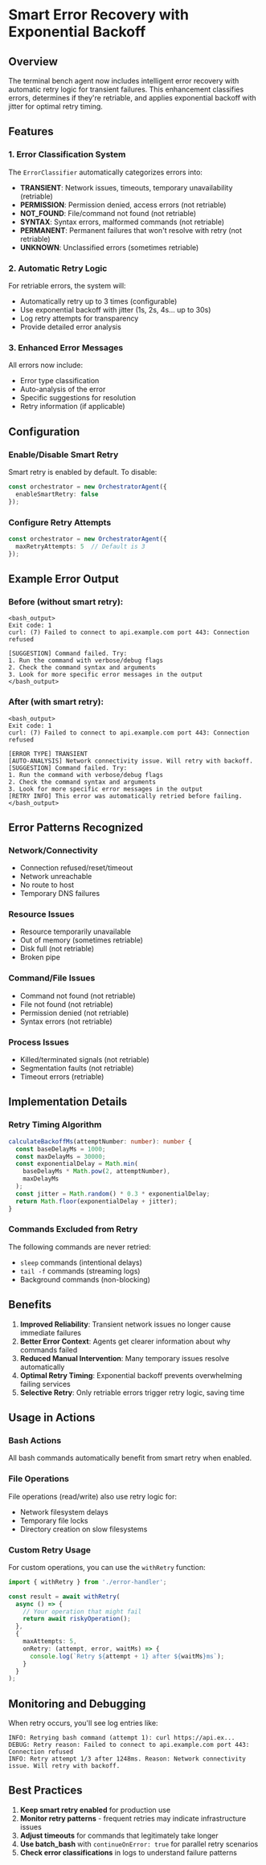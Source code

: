 # Smart Error Recovery with Exponential Backoff

## Overview

The terminal bench agent now includes intelligent error recovery with automatic retry logic for transient failures. This enhancement classifies errors, determines if they're retriable, and applies exponential backoff with jitter for optimal retry timing.

## Features

### 1. Error Classification System

The `ErrorClassifier` automatically categorizes errors into:

- **TRANSIENT**: Network issues, timeouts, temporary unavailability (retriable)
- **PERMISSION**: Permission denied, access errors (not retriable)
- **NOT_FOUND**: File/command not found (not retriable)
- **SYNTAX**: Syntax errors, malformed commands (not retriable)
- **PERMANENT**: Permanent failures that won't resolve with retry (not retriable)
- **UNKNOWN**: Unclassified errors (sometimes retriable)

### 2. Automatic Retry Logic

For retriable errors, the system will:
- Automatically retry up to 3 times (configurable)
- Use exponential backoff with jitter (1s, 2s, 4s... up to 30s)
- Log retry attempts for transparency
- Provide detailed error analysis

### 3. Enhanced Error Messages

All errors now include:
- Error type classification
- Auto-analysis of the error
- Specific suggestions for resolution
- Retry information (if applicable)

## Configuration

### Enable/Disable Smart Retry

Smart retry is enabled by default. To disable:

```typescript
const orchestrator = new OrchestratorAgent({
  enableSmartRetry: false
});
```

### Configure Retry Attempts

```typescript
const orchestrator = new OrchestratorAgent({
  maxRetryAttempts: 5  // Default is 3
});
```

## Example Error Output

### Before (without smart retry):
```
<bash_output>
Exit code: 1
curl: (7) Failed to connect to api.example.com port 443: Connection refused

[SUGGESTION] Command failed. Try:
1. Run the command with verbose/debug flags
2. Check the command syntax and arguments
3. Look for more specific error messages in the output
</bash_output>
```

### After (with smart retry):
```
<bash_output>
Exit code: 1
curl: (7) Failed to connect to api.example.com port 443: Connection refused

[ERROR TYPE] TRANSIENT
[AUTO-ANALYSIS] Network connectivity issue. Will retry with backoff.
[SUGGESTION] Command failed. Try:
1. Run the command with verbose/debug flags
2. Check the command syntax and arguments
3. Look for more specific error messages in the output
[RETRY INFO] This error was automatically retried before failing.
</bash_output>
```

## Error Patterns Recognized

### Network/Connectivity
- Connection refused/reset/timeout
- Network unreachable
- No route to host
- Temporary DNS failures

### Resource Issues
- Resource temporarily unavailable
- Out of memory (sometimes retriable)
- Disk full (not retriable)
- Broken pipe

### Command/File Issues
- Command not found (not retriable)
- File not found (not retriable)
- Permission denied (not retriable)
- Syntax errors (not retriable)

### Process Issues
- Killed/terminated signals (not retriable)
- Segmentation faults (not retriable)
- Timeout errors (retriable)

## Implementation Details

### Retry Timing Algorithm

```typescript
calculateBackoffMs(attemptNumber: number): number {
  const baseDelayMs = 1000;
  const maxDelayMs = 30000;
  const exponentialDelay = Math.min(
    baseDelayMs * Math.pow(2, attemptNumber), 
    maxDelayMs
  );
  const jitter = Math.random() * 0.3 * exponentialDelay;
  return Math.floor(exponentialDelay + jitter);
}
```

### Commands Excluded from Retry

The following commands are never retried:
- `sleep` commands (intentional delays)
- `tail -f` commands (streaming logs)
- Background commands (non-blocking)

## Benefits

1. **Improved Reliability**: Transient network issues no longer cause immediate failures
2. **Better Error Context**: Agents get clearer information about why commands failed
3. **Reduced Manual Intervention**: Many temporary issues resolve automatically
4. **Optimal Retry Timing**: Exponential backoff prevents overwhelming failing services
5. **Selective Retry**: Only retriable errors trigger retry logic, saving time

## Usage in Actions

### Bash Actions
All bash commands automatically benefit from smart retry when enabled.

### File Operations
File operations (read/write) also use retry logic for:
- Network filesystem delays
- Temporary file locks
- Directory creation on slow filesystems

### Custom Retry Usage

For custom operations, you can use the `withRetry` function:

```typescript
import { withRetry } from './error-handler';

const result = await withRetry(
  async () => {
    // Your operation that might fail
    return await riskyOperation();
  },
  {
    maxAttempts: 5,
    onRetry: (attempt, error, waitMs) => {
      console.log(`Retry ${attempt + 1} after ${waitMs}ms`);
    }
  }
);
```

## Monitoring and Debugging

When retry occurs, you'll see log entries like:
```
INFO: Retrying bash command (attempt 1): curl https://api.ex...
DEBUG: Retry reason: Failed to connect to api.example.com port 443: Connection refused
INFO: Retry attempt 1/3 after 1248ms. Reason: Network connectivity issue. Will retry with backoff.
```

## Best Practices

1. **Keep smart retry enabled** for production use
2. **Monitor retry patterns** - frequent retries may indicate infrastructure issues
3. **Adjust timeouts** for commands that legitimately take longer
4. **Use batch_bash** with `continueOnError: true` for parallel retry scenarios
5. **Check error classifications** in logs to understand failure patterns
